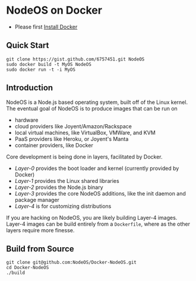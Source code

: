 # NodeOS on Docker

- Please first [Install Docker](http://docs.docker.io/en/latest/installation/vagrant/)

## Quick Start

```
git clone https://gist.github.com/6757451.git NodeOS
sudo docker build -t MyOS NodeOS
sudo docker run -t -i MyOS
```

## Introduction

NodeOS is a Node.js based operating system, built off of the Linux kernel.
The eventual goal of NodeOS is to produce images that can be run on 

- hardware
- cloud providers like Joyent/Amazon/Rackspace
- local virtual machines, like VirtualBox, VMWare, and KVM
- PaaS providers like Heroku, or Joyent's Manta
- container providers, like Docker

Core development is being done in layers, facilitated by Docker.

- *Layer-0* provides the boot loader and kernel (currently provided by Docker)
- *Layer-1* provides the Linux shared libraries
- *Layer-2* provides the Node.js binary
- *Layer-3* provides the core NodeOS additions, like the init daemon and package manager
- *Layer-4* is for customizing distributions

If you are hacking on NodeOS, you are likely building Layer-4 images.
Layer-4 images can be build entirely from a `Dockerfile`,
where as the other layers require more finesse.

## Build from Source

```
git clone git@github.com:NodeOS/Docker-NodeOS.git
cd Docker-NodeOS
./build
```
